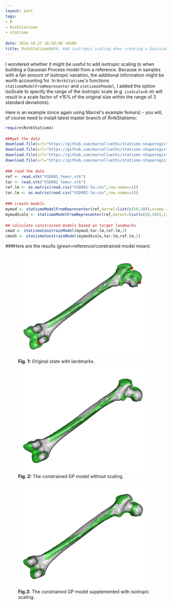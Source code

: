 ```yaml
---
layout: post
tags: 
- R 
- RvtkStatismo 
- statismo

date: 2014-10-27 16:59:00 +0200
title: RvtkStatismo&#58; Add isotropic scaling when creating a Gaussian Process model
---
```


I wondered whether it might be useful to add isotropic scaling to when building a Gaussian Process model from a reference. Because in samples with a fair amount of isotropic variation, the additional information might be worth accounting for. 
In ```RvtkStatismo```'s functions ```statismoModelFromRepresenter``` and ```statismoGPmodel```, I added the option isoScale to specify the range of the isotropic scale (e.g. ```isoScale=0.05``` will result in a scale factor of &#177;15% of the original size within the range of 3 standard deviations). 

Here is an example (once again using Marcel's example femurs) - you will, of course need to install latest master branch of RvtkStatismo:

  

```r
require(RvtkStatismo)

###get the data
download.file(url="https://github.com/marcelluethi/statismo-shaperegistration/raw/master/data/VSD001_femur.vtk","./VSD001_femur.vtk",method = "w")
download.file(url="https://github.com/marcelluethi/statismo-shaperegistration/raw/master/data/VSD002_femur.vtk","./VSD002_femur.vtk",method = "w")
download.file(url="https://github.com/marcelluethi/statismo-shaperegistration/raw/master/data/VSD001-lm.csv","./VSD001-lm.csv",method = "w")
download.file(url="https://github.com/marcelluethi/statismo-shaperegistration/raw/master/data/VSD002-lm.csv","./VSD002-lm.csv",method = "w")

### read the data
ref <- read.vtk("VSD001_femur.vtk")
tar <- read.vtk("VSD002_femur.vtk")
ref.lm <- as.matrix(read.csv("VSD001-lm.csv",row.names=1))
tar.lm <- as.matrix(read.csv("VSD002-lm.csv",row.names=1))

### create models
mymod <- statismoModelFromRepresenter(ref,kernel=list(c(50,50)),ncomp = 100)#default Gaussian Process model
mymodScale <- statismoModelFromRepresenter(ref,kernel=list(c(50,50)),isoScale=0.05,ncomp = 100)#add isotropic scaling with 3 sd being +- 15%

## calculate constrained models based on target landmarks
cmod <- statismoConstrainModel(mymod,tar.lm,ref.lm,2)
cmodS <- statismoConstrainModel(mymodScale,tar.lm,ref.lm,2)
```

###Here are the results (*green*=reference/constrained model mean):
<figure>
    <img rel="zoom" src="/resources/images/origstate.png" alt="origstate" width="400" >
  <figcaption><b>Fig. 1:</b> Original state with landmarks.</figcaption>
</figure> 
<figure>
    <img rel="zoom" src="/resources/images/constNoScale.png" alt="The Pulpit Rock" width="400">
  <figcaption><b>Fig. 2:</b> The constrained GP model without scaling.</figcaption>
</figure> 

<figure>
    <img rel="zoom" src="/resources/images/constScale.png" alt="The Pulpit Rock" width="400">
  <figcaption><b>Fig.3:</b> The constrained GP model supplemented with isotropic scaling.</figcaption>
</figure>






